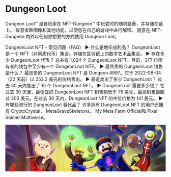 # Dungeon Loot

Dungeon Loot™ 是冒险家在 NFT-Dungeon™ 中玩耍时的随机装备，并存储在链上。 故意省略图像和其他功能，以便您在自己的游戏中进行解释。 随意在 NFT-Dungeon 内外以任何你想要的方式使用 Dungeon Loot。

DungeonLoot NFT - 常见问题（FAQ）
▶ 什么是地牢战利品？
DungeonLoot 是一个 NFT（非同质代币）集合。存储在区块链上的数字艺术品集合。
▶ 存在多少 DungeonLoot 代币？
总共有 1,024 个 DungeonLoot NFT。目前，377 位所有者的钱包中至少有一个 DungeonLoot NTF。
▶ 最昂贵的 DungeonLoot 销售是什么？
最昂贵的 DungeonLoot NFT 是 Dungeon #997。它于 2022-08-04（22 天前）以 253.2 美元的价格售出。
▶ 最近卖出了多少 DungeonLoot？
过去 30 天内售出了 15 个 DungeonLoot NFT。
▶ DungeonLoot 需要多少钱？
在过去 30 天里，最便宜的 DungeonLoot NFT 销售额低于 75 美元，最高销售额超过 203 美元。在过去 30 天内，DungeonLoot NFT 的中位价格为 141 美元。
▶ 有哪些流行的 DungeonLoot 替代品？
许多拥有 DungeonLoot NFT 的用户还拥有 CryptoCrystal、 MetaGraveSkeletons、 My Meta Farm Official和 Pixel Soldier Multiverse。

![NFT](unnamed.png)



